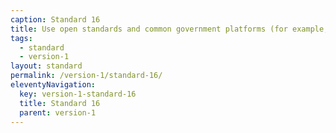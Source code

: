 ```yaml
---
caption: Standard 16
title: Use open standards and common government platforms (for example, identity assurance) where available.
tags:
  - standard
  - version-1
layout: standard
permalink: /version-1/standard-16/
eleventyNavigation:
  key: version-1-standard-16
  title: Standard 16
  parent: version-1
---
```

